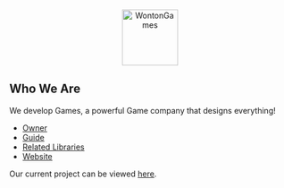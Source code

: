 <div align="center">
	<br />
	<p>
		<a href="https://linktr.ee/raphael065/"><img src="https://i.postimg.cc/15209znK/Unique-Shapes94-1.webp" width="100" alt="WontonGames" /></a>
	</p>
</div>

## Who We Are

We develop Games, a powerful Game company that designs everything! 

- [Owner]
- [Guide]
- [Related Libraries]
- [Website]

Our current project can be viewed [here][Project].

[Owner]: https://github.com/Raphael065
[Guide]: https://github.com/Raphael065
[Related Libraries]: https://discord.com/developers/docs/topics/community-resources#libraries
[Project]: https://github.com/Raphael065
[Website]: linktr.ee/raphael065
